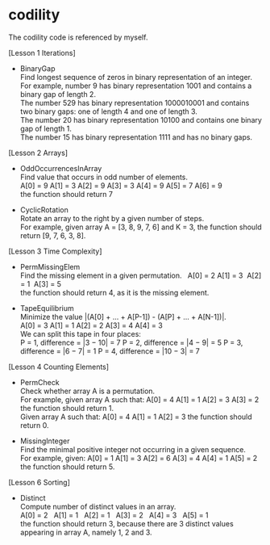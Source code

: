 # codility
The codility code is referenced by myself.

[Lesson 1 Iterations]  

- BinaryGap  
Find longest sequence of zeros in binary representation of an integer.  
For example, number 9 has binary representation 1001 and contains a binary gap of length 2.  
The number 529 has binary representation 1000010001 and contains two binary gaps: one of length 4 and one of length 3.  
The number 20 has binary representation 10100 and contains one binary gap of length 1.  
The number 15 has binary representation 1111 and has no binary gaps.
  
[Lesson 2 Arrays]  

- OddOccurrencesInArray  
Find value that occurs in odd number of elements.  
  A[0] = 9  A[1] = 3  A[2] = 9
  A[3] = 3  A[4] = 9  A[5] = 7
  A[6] = 9  
the function should return 7
  
- CyclicRotation  
Rotate an array to the right by a given number of steps.  
For example, given array A = [3, 8, 9, 7, 6] and K = 3, the function should return [9, 7, 6, 3, 8].
  
[Lesson 3 Time Complexity]  

- PermMissingElem   
Find the missing element in a given permutation.   
  A[0] = 2  A[1] = 3  A[2] = 1  A[3] = 5  
the function should return 4, as it is the missing element.   

- TapeEquilibrium  
Minimize the value |(A[0] + ... + A[P-1]) - (A[P] + ... + A[N-1])|.  
  A[0] = 3  A[1] = 1  A[2] = 2  A[3] = 4  A[4] = 3  
We can split this tape in four places:  
P = 1, difference = |3 − 10| = 7 
P = 2, difference = |4 − 9| = 5 
P = 3, difference = |6 − 7| = 1 
P = 4, difference = |10 − 3| = 7 

[Lesson 4 Counting Elements]  

- PermCheck  
Check whether array A is a permutation.  
For example, given array A such that:
    A[0] = 4
    A[1] = 1
    A[2] = 3
    A[3] = 2
the function should return 1.  
Given array A such that:
    A[0] = 4
    A[1] = 1
    A[2] = 3
the function should return 0.  
  
- MissingInteger  
Find the minimal positive integer not occurring in a given sequence.  
For example, given:
  A[0] = 1
  A[1] = 3
  A[2] = 6
  A[3] = 4
  A[4] = 1
  A[5] = 2
the function should return 5.  
  
[Lesson 6 Sorting]  
   
- Distinct  
Compute number of distinct values in an array.  
A[0] = 2    A[1] = 1    A[2] = 1    A[3] = 2    A[4] = 3   A[5] = 1  
the function should return 3, because there are 3 distinct values appearing in array A, namely 1, 2 and 3.   
   

   
